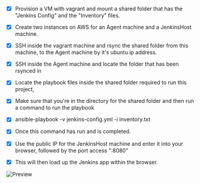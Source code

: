 - [x] Provision a VM with vagrant and mount a shared folder that has the "Jenkins Config" and the "Inventory" files.

- [x] Create two instances on AWS for an Agent machine and a JenkinsHost machine.

- [x] SSH inside the vagrant machine and rsync the shared folder from this machine, to the Agent machine by it's ubuntu ip address.

- [x] SSH inside the Agent machine and locate the folder that has been rsynced in

- [x] Locate the playbook files inside the shared folder required to run this project,

- [x] Make sure that you're in the directory for the shared folder and then run a command to run the playbook

- [x] ansible-playbook -v jenkins-config.yml -i inventory.txt

- [x] Once this command has run and is completed.

- [x] Use the public IP for the JenkinsHost machine and enter it into your browser, followed by the port access ":8080"

- [x] This will then load up the Jenkins app within the browser.

![Preview](./public/Preview.gif)

